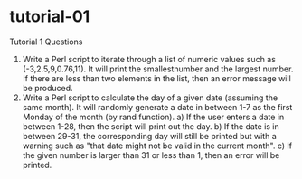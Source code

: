 tutorial-01
===========

Tutorial 1 Questions

1. Write a Perl script to iterate through a list of numeric values such as (-3,2.5,9,0.76,11). It will print the smallestnumber and the largest number. If there are less than two elements in the list, then an  error message will be produced.
2. Write a Perl script to calculate the day of a given date (assuming the same month). It will randomly generate a date in between 1-7 as the first Monday of the month (by rand function). 
  a) If the user enters a date in between 1-28, then the script will print out the day.
  b) If the date is in between 29-31, the corresponding day will still be printed but with a warning such as "that date        might not be valid in the current month".
  c) If the given number is larger than 31 or less than 1, then an error will be printed.
